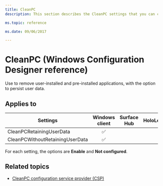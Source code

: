 ```yaml
---
title: CleanPC
description: This section describes the CleanPC settings that you can configure in provisioning packages for Windows 10 using Windows Configuration Designer. 

ms.topic: reference

ms.date: 09/06/2017 

--- 
```


# CleanPC (Windows Configuration Designer reference) 

Use to remove user-installed and pre-installed applications, with the option to persist user data. 

## Applies to 

| Settings  | Windows client | Surface Hub | HoloLens | IoT Core |
| --- | :---: | :---: | :---: | :---: |
| CleanPCRetainingUserData | ✅ |  |  |  |
| CleanPCWithoutRetainingUserData | ✅ |  |  |  | 

For each setting, the options are **Enable** and **Not configured**.  

## Related topics 

- [CleanPC configuration service provider (CSP)](/windows/client-management/mdm/cleanpc-csp)
